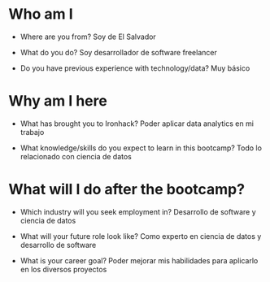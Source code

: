 # Who am I

* Where are you from?
Soy de El Salvador

* What do you do?
Soy desarrollador de software freelancer

* Do you have previous experience with technology/data?
Muy básico
# Why am I here

* What has brought you to Ironhack?
Poder aplicar data analytics en mi trabajo

* What knowledge/skills do you expect to learn in this bootcamp?
Todo lo relacionado con ciencia de datos

# What will I do after the bootcamp?

* Which industry will you seek employment in?
Desarrollo de software y ciencia de datos

* What will your future role look like?
Como experto en ciencia de datos y desarrollo de software

* What is your career goal?
Poder mejorar mis habilidades para aplicarlo en los diversos proyectos

